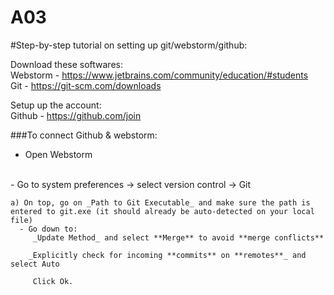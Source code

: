 # A03
#Step-by-step tutorial on setting up git/webstorm/github:

Download these softwares:
<br>
Webstorm - https://www.jetbrains.com/community/education/#students
<br>
Git - https://git-scm.com/downloads

Setup up the account:
<br>
Github - https://github.com/join 

###To connect Github & webstorm:
- Open Webstorm
<br>
  - Go to system preferences → select version control → Git
  
    a) On top, go on _Path to Git Executable_ and make sure the path is entered to git.exe (it should already be auto-detected on your local file)
      - Go down to:
         _Update Method_ and select **Merge** to avoid **merge conflicts**
        
        _Explicitly check for incoming **commits** on **remotes**_ and select Auto
        
         Click Ok. 

